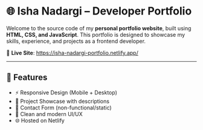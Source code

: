 # 🌐 Isha Nadargi – Developer Portfolio

Welcome to the source code of my **personal portfolio website**, built using **HTML, CSS, and JavaScript**. This portfolio is designed to showcase my skills, experience, and projects as a frontend developer.

🔗 **Live Site**: https://isha-nadargi-portfolio.netlify.app/

---

## 📌 Features

- ⚡ Responsive Design (Mobile + Desktop)
- 📁 Project Showcase with descriptions
- 📧 Contact Form (non-functional/static)
- 🎨 Clean and modern UI/UX
- 🌐 Hosted on Netlify
